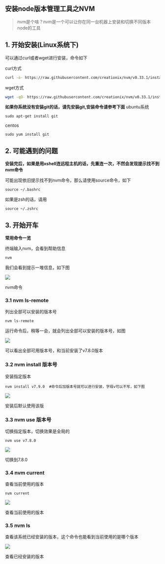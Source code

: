 ## 安装node版本管理工具之NVM

> nvm是个啥？nvm是一个可以让你在同一台机器上安装和切换不同版本node的工具

## 1. 开始安装(Linux系统下)

可以通过curl或者wget进行安装，命令如下

curl方式

```bash
curl -o- https://raw.githubusercontent.com/creationix/nvm/v0.33.1/install.sh | bash
```

wget方式

```bash
wget -qO- https://raw.githubusercontent.com/creationix/nvm/v0.33.1/install.sh | bash
```

**如果你系统没有安装git的话，请先安装git,安装命令请参考下面**
ubuntu系统

```
sudo apt-get install git

```

centos

```
sudo yum install git

```

## 2. 可能遇到的问题

**安装完后，如果是用xshell连远程主机的话，先重连一次，不然会发现提示找不到nvm命令**

可能出现依旧提示找不到nvm命令，那么请使用source命令，如下

```
source ~/.bashrc

```

如果是zsh的话，请用

```
source ~/.zshrc
```

## 3. 开始开车

**常用命令一览**

终端输入nvm，会看到帮助信息

```
nvm

```

我们会看到提示一堆信息，如下图

![](https://upload-images.jianshu.io/upload_images/103577-b486db8b9eff3e58.jpg?imageMogr2/auto-orient/strip%7CimageView2/2/w/654/format/webp)

nvm命令

### 3.1 nvm ls-remote

列出全部可以安装的版本号

```
nvm ls-remote

```

运行命令后，稍等一会，就会列出全部可以安装的版本号，如图

![](https://upload-images.jianshu.io/upload_images/103577-72ceb4dc915c39e8.jpg?imageMogr2/auto-orient/strip%7CimageView2/2/w/645/format/webp)

可以看出全部可用版本号，和当前安装了v7.8.0版本

### 3.2 nvm install 版本号

安装指定版本

```
nvm install v7.9.0  #命令后加版本号就可以进行安装，字母v可以不写，如下图

```

![](https://upload-images.jianshu.io/upload_images/103577-0201041de3499ba9.jpg?imageMogr2/auto-orient/strip%7CimageView2/2/w/634/format/webp)

安装后默认使用该版

### 3.3 nvm use 版本号

切换指定版本，切换效果是全局的

```
nvm use v7.8.0

```

![](https://upload-images.jianshu.io/upload_images/103577-db2d513a89d5a588.jpg?imageMogr2/auto-orient/strip%7CimageView2/2/w/580/format/webp)

切换到7.8.0

### 3.4 nvm current

查看当前使用的版本

```
nvm current

```

![](https://upload-images.jianshu.io/upload_images/103577-e5401e06f45a9396.jpg?imageMogr2/auto-orient/strip%7CimageView2/2/w/514/format/webp)

查看当前使用的版本

### 3.5 nvm ls

查看该系统已经安装的版本，这个命令也能看到当前使用的是哪个版本

![](https://upload-images.jianshu.io/upload_images/103577-c4f3f5d3a4f8a542.jpg?imageMogr2/auto-orient/strip%7CimageView2/2/w/544/format/webp)

查看已经安装的版本

